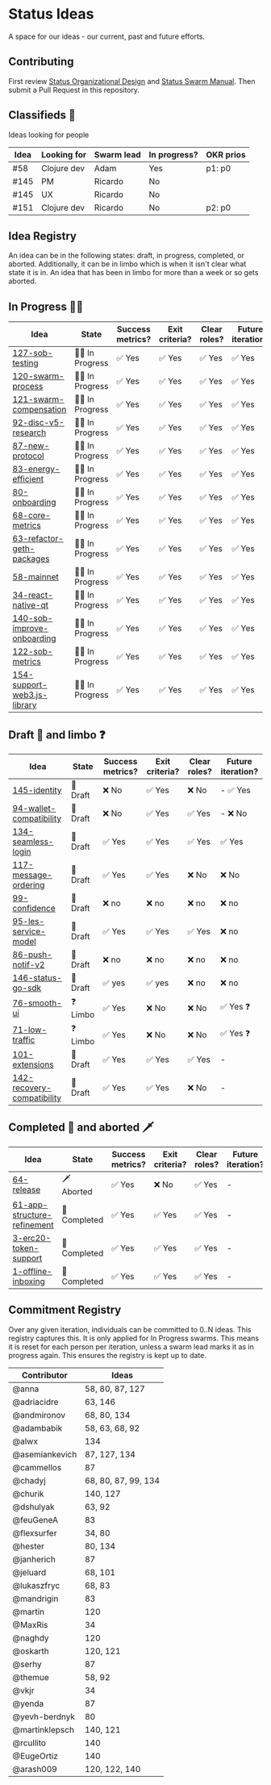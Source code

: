 # Status Ideas

A space for our ideas - our current, past and future efforts.

## Contributing

First review [Status Organizational Design](https://wiki.status.im/Status_Organisational_Design) and
[Status Swarm Manual](MANUAL.md).
Then submit a Pull Request in this repository.

## Classifieds :loudspeaker:

Ideas looking for people


| Idea | Looking for | Swarm lead | In progress? | OKR prios            |
|------|-------------|------------|--------------|----------------------|
| #58  | Clojure dev | Adam       | Yes          | p1: p0               |
| #145 | PM          | Ricardo | No        |                   |
| #145 | UX          |  Ricardo  | No     |                   |
| #151 | Clojure dev | Ricardo   | No        | p2: p0          |


## Idea Registry

An idea can be in the following states: draft, in progress, completed, or
aborted. Additionally, it can be in limbo which is when it isn't clear what
state it is in. An idea that has been in limbo for more than a week or so gets
aborted.

## In Progress :walking_man:

| Idea                                                                | State                     | Success metrics?       | Exit criteria?         | Clear roles?           | Future iteration?                 |
|---------------------------------------------------------------------|---------------------------|------------------------|------------------------|------------------------|-----------------------------------|
| [127-sob-testing](ideas/127-SOB-testing-process.md)  | :walking_man: In Progress | :white_check_mark: Yes | :white_check_mark: Yes | :white_check_mark: Yes | :white_check_mark: Yes            |
| [120-swarm-process](ideas/120-swarm-process.md)                     | :walking_man: In Progress | :white_check_mark: Yes | :white_check_mark: Yes | :white_check_mark: Yes | :white_check_mark: Yes            |
| [121-swarm-compensation](ideas/121-swarm-compensation/)     | :walking_man: In Progress     | :white_check_mark: Yes | :white_check_mark: Yes | :white_check_mark: Yes | :white_check_mark: Yes                                 |
| [92-disc-v5-research](ideas/92-disc-v5-research.md)                 | :walking_man: In Progress | :white_check_mark: Yes | :white_check_mark: Yes | :white_check_mark: Yes | :white_check_mark: Yes            |
| [87-new-protocol](ideas/87-new-protocol.md)                         | :walking_man: In Progress | :white_check_mark: Yes | :white_check_mark: Yes | :white_check_mark: Yes | :white_check_mark: Yes            |
| [83-energy-efficient](ideas/83-energy-efficient.md)                 | :walking_man: In Progress | :white_check_mark: Yes | :white_check_mark: Yes | :white_check_mark: Yes | :white_check_mark: Yes            |
| [80-onboarding](ideas/80-onboarding.md)                             | :walking_man: In Progress | :white_check_mark: Yes | :white_check_mark: Yes | :white_check_mark: Yes | :white_check_mark: Yes            |
| [68-core-metrics](ideas/68-core-metrics.md)                         | :walking_man: In Progress | :white_check_mark: Yes | :white_check_mark: Yes | :white_check_mark: Yes | :white_check_mark: Yes            |
| [63-refactor-geth-packages](ideas/63-refactor-geth-packages.md)     | :walking_man: In Progress | :white_check_mark: Yes | :white_check_mark: Yes | :white_check_mark: Yes | :white_check_mark: Yes            |
| [58-mainnet](ideas/58-mainnet.md) | :walking_man: In Progress    | :white_check_mark: Yes | :white_check_mark: Yes | :white_check_mark: Yes | :white_check_mark: Yes |
| [34-react-native-qt](ideas/34-react-native-qt.md)                   | :walking_man: In Progress | :white_check_mark: Yes | :white_check_mark: Yes | :white_check_mark: Yes | :white_check_mark: Yes            |
| [140-sob-improve-onboarding](ideas/140-sob-improve-onboarding/)     | :walking_man: In Progress     | :white_check_mark: Yes | :white_check_mark: Yes | :white_check_mark: Yes | :white_check_mark: Yes                                 |
| [122-sob-metrics](ideas/122-sob-metrics.md)     | :walking_man: In Progress     | :white_check_mark: Yes | :white_check_mark: Yes | :white_check_mark: Yes | :white_check_mark: Yes                                 |
| [154-support-web3.js-library](ideas/154-support-web3.js-library.md)      | :walking_man: In Progress    | :white_check_mark: Yes | :white_check_mark: Yes | :white_check_mark: Yes                 | :white_check_mark: Yes |

## Draft :seedling: and limbo :question:
| Idea                                                                | State                     | Success metrics?       | Exit criteria?         | Clear roles?           | Future iteration?                 |
|---------------------------------------------------------------------|---------------------------|------------------------|------------------------|------------------------|-----------------------------------|
| [145-identity](ideas/145-identity.md) | :seedling: Draft | :x: No                 | :white_check_mark: Yes | :x: No | - :white_check_mark: Yes |
| [94-wallet-compatibility](ideas/94-wallet-compatibility.md)       | :seedling: Draft | :x: No                 | :white_check_mark: Yes | :white_check_mark: Yes | - :x: No               |
| [134-seamless-login](ideas/134-seamless-login.md)               | :seedling: Draft          | :white_check_mark: Yes | :white_check_mark: Yes | :white_check_mark: Yes                 | :white_check_mark: Yes         |
| [117-message-ordering](ideas/117-message-ordering.md)               | :seedling: Draft          | :white_check_mark: Yes | :white_check_mark: Yes | :x: No                  | :x: No         |
| [99-confidence](ideas/99-confidence.md)                             | :seedling: Draft          | :x: no                 | :x: no                 | :x: no                 | :x: no                            |
| [95-les-service-model](ideas/095-les-service-model/)                | :seedling: Draft          | :white_check_mark: Yes | :white_check_mark: Yes | :white_check_mark: Yes             | :x: no                            |
| [86-push-notif-v2](ideas/86-push-notif-v2.md)                       | :seedling: Draft          | :x: no                 | :x: no                 | :x: no                 | :x: no                            |
| [146-status-go-sdk](ideas/146-status-go-sdk/)              | :seedling: Draft          | :white_check_mark: yes                 | :white_check_mark: yes                 | :x: no                 | :x: no                            |
| [76-smooth-ui](ideas/smooth-ui.md)                                  | :question: Limbo          | :white_check_mark: Yes | :x: No                 | :x: No                 | :white_check_mark: Yes :question: |
| [71-low-traffic](ideas/71-low-traffic.md)                           | :question: Limbo          | :white_check_mark: Yes | :x: No                 | :x: No                 | :white_check_mark: Yes :question: |
| [101-extensions](ideas/101-extensions)      | :seedling: Draft    | :white_check_mark: Yes | :white_check_mark: Yes | :white_check_mark: Yes | -                      |
| [142-recovery-compatibility](ideas/142-recovery-compatibility)      | :seedling: Draft    | :white_check_mark: Yes | :white_check_mark: Yes | :x: No                 | -                      |

## Completed :champagne: and aborted :dagger:

| Idea                                                                | State                     | Success metrics?       | Exit criteria?         | Clear roles?           | Future iteration?                 |
|---------------------------------------------------------------------|---------------------------|------------------------|------------------------|------------------------|-----------------------------------|
| [64-release](ideas/64-release.md)                                   | :dagger: Aborted          | :white_check_mark: Yes | :x: No                 | :white_check_mark: Yes | -                                 |
| [61-app-structure-refinement](ideas/61-app-structure-refinement.md) | :champagne: Completed     | :white_check_mark: Yes | :white_check_mark: Yes | :white_check_mark: Yes | -                                 |
| [3-erc20-token-support](ideas/3-erc20-token-support.md)             | :champagne: Completed     | :white_check_mark: Yes | :white_check_mark: Yes | :white_check_mark: Yes | -                                 |
| [1-offline-inboxing](ideas/1-offline-inboxing.md)                   | :champagne: Completed     | :white_check_mark: Yes | :white_check_mark: Yes | :white_check_mark: Yes | -                                 |

## Commitment Registry

Over any given iteration, individuals can be committed to 0..N ideas. This
registry captures this. It is only applied for In Progress swarms. This means it
is reset for each person per iteration, unless a swarm lead marks it as in
progress again. This ensures the registry is kept up to date.

| Contributor   |  Ideas |
|---------------|--------|
| @anna         |     58, 80, 87, 127 |
| @adriacidre   | 63, 146     |
| @andmironov   | 68, 80, 134 |
| @adambabik    | 58, 63, 68, 92 |
| @alwx    | 134 |
| @asemiankevich | 87, 127, 134 |
| @cammellos    |     87 |
| @chadyj       | 68, 80, 87, 99, 134 |
| @churik       |140, 127 |
| @dshulyak     |     63, 92 |
| @feuGeneA     |     83 |
| @flexsurfer   | 34, 80 |
| @hester       |     80, 134 |
| @janherich    |     87 |
| @jeluard      | 68, 101 |
| @lukaszfryc   | 68, 83 |
| @mandrigin    |     83 |
| @martin       |    120 |
| @MaxRis       |     34 |
| @naghdy       |     120 |
| @oskarth      |    120, 121 |
| @serhy        | 87     |
| @themue       | 58, 92 |
| @vkjr         |     34 |
| @yenda        |     87 |
| @yevh-berdnyk |     80 |
| @martinklepsch | 140, 121 |
| @rcullito | 140 |
| @EugeOrtiz | 140 |
| @arash009 | 120, 122, 140 |
